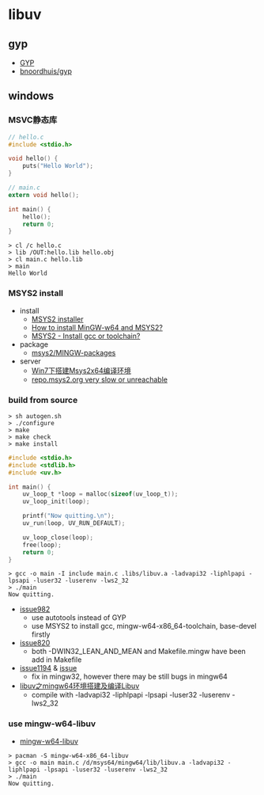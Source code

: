 # libuv

## gyp

- [GYP](https://gyp.gsrc.io/index.md)
- [bnoordhuis/gyp](https://github.com/bnoordhuis/gyp)

## windows 

### MSVC静态库

```c
// hello.c
#include <stdio.h>

void hello() {
    puts("Hello World");
}
```

```c
// main.c
extern void hello();

int main() {
    hello();
    return 0;
}
```

```
> cl /c hello.c
> lib /OUT:hello.lib hello.obj
> cl main.c hello.lib
> main
Hello World
```

### MSYS2 install

- install
  - [MSYS2 installer](http://www.msys2.org/)
  - [How to install MinGW-w64 and MSYS2?](https://stackoverflow.com/questions/30069830/how-to-install-mingw-w64-and-msys2)
  - [MSYS2 - Install gcc or toolchain?](https://stackoverflow.com/questions/51724007/msys2-install-gcc-or-toolchain)
- package
  - [msys2/MINGW-packages](https://github.com/msys2/MINGW-packages)
- server
  - [Win7下搭建Msys2x64编译环境](http://blog.illidan.org/2016/11/10/Msys2/)
  - [repo.msys2.org very slow or unreachable](https://github.com/msys2/MSYS2-packages/issues/1098)
  
### build from source

```
> sh autogen.sh
> ./configure
> make
> make check
> make install
```

```c
#include <stdio.h>
#include <stdlib.h>
#include <uv.h>

int main() {
    uv_loop_t *loop = malloc(sizeof(uv_loop_t));
    uv_loop_init(loop);

    printf("Now quitting.\n");
    uv_run(loop, UV_RUN_DEFAULT);

    uv_loop_close(loop);
    free(loop);
    return 0;
}
```

```
> gcc -o main -I include main.c .libs/libuv.a -ladvapi32 -liphlpapi -lpsapi -luser32 -luserenv -lws2_32
> ./main
Now quitting.
```

- [issue982](https://github.com/libuv/libuv/issues/982)
  - use autotools instead of GYP
  - use MSYS2 to install gcc, mingw-w64-x86_64-toolchain, base-devel firstly
- [issue820](https://github.com/libuv/libuv/issues/820)
  - both -DWIN32_LEAN_AND_MEAN and Makefile.mingw have been add in Makefile
- [issue1194](https://github.com/libuv/libuv/issues/1194) & [issue](https://github.com/libuv/libuv/issues/1200)
  - fix in mingw32, however there may be still bugs in mingw64
- [libuv之mingw64环境搭建及编译Libuv](https://blog.csdn.net/linuxandroidwince/article/details/72312708)
  - compile with -ladvapi32 -liphlpapi -lpsapi -luser32 -luserenv -lws2_32

### use mingw-w64-libuv

- [mingw-w64-libuv](https://github.com/msys2/MINGW-packages/tree/master/mingw-w64-libuv)

```
> pacman -S mingw-w64-x86_64-libuv
> gcc -o main main.c /d/msys64/mingw64/lib/libuv.a -ladvapi32 -liphlpapi -lpsapi -luser32 -luserenv -lws2_32
> ./main
Now quitting.
``` 